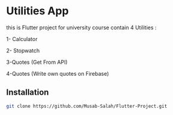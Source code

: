 # Utilities App

this is Flutter project for university course contain 4 Utilities :

1- Calculator 

2- Stopwatch

3-Quotes (Get From API) 

4-Quotes (Write own quotes on Firebase)

## Installation


```bash
git clone https://github.com/Musab-Salah/Flutter-Project.git
```
